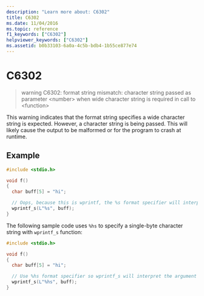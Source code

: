 ```yaml
---
description: "Learn more about: C6302"
title: C6302
ms.date: 11/04/2016
ms.topic: reference
f1_keywords: ["C6302"]
helpviewer_keywords: ["C6302"]
ms.assetid: b0b33103-6a0a-4c5b-bdb4-1b55ce877e74
---
```

# C6302

> warning C6302: format string mismatch: character string passed as parameter \<number> when wide character string is required in call to \<function>

This warning indicates that the format string specifies a wide character string is expected. However, a character string is being passed. This will likely cause the output to be malformed or for the program to crash at runtime.

## Example

```cpp
#include <stdio.h>

void f()
{
  char buff[5] = "hi";

  // Oops, because this is wprintf, the %s format specifier will interpret the argument as a wide string.
  wprintf_s(L"%s", buff);
}
```

The following sample code uses `%hs` to specify a single-byte character string with `wprintf_s` function:

```cpp
#include <stdio.h>

void f()
{
  char buff[5] = "hi";

  // Use %hs format specifier so wprintf_s will interpret the argument correctly as a character string
  wprintf_s(L"%hs", buff);
}
```
